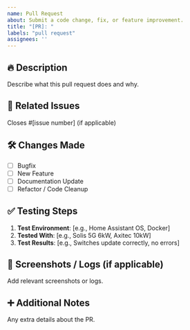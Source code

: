 ```yaml
---
name: Pull Request
about: Submit a code change, fix, or feature improvement.
title: "[PR]: "
labels: "pull request"
assignees: ''
---
```


## 🔥 Description
Describe what this pull request does and why.

## 🔄 Related Issues
Closes #[issue number] (if applicable)

## 🛠️ Changes Made
- [ ] Bugfix
- [ ] New Feature
- [ ] Documentation Update
- [ ] Refactor / Code Cleanup

## ✅ Testing Steps
1. **Test Environment**: [e.g., Home Assistant OS, Docker]
2. **Tested With**: [e.g., Solis 5G 6kW, Axitec 10kW]
3. **Test Results**: [e.g., Switches update correctly, no errors]

## 📸 Screenshots / Logs (if applicable)
Add relevant screenshots or logs.

## ➕ Additional Notes
Any extra details about the PR.

